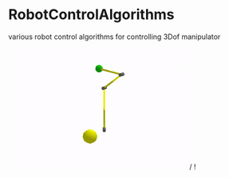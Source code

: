 # RobotControlAlgorithms
various robot control algorithms for controlling 3Dof manipulator

 ![Reinforcement Learning control](reinforcement_learning_control.gif) / ! [](reinforcement_learning_control.gif)
